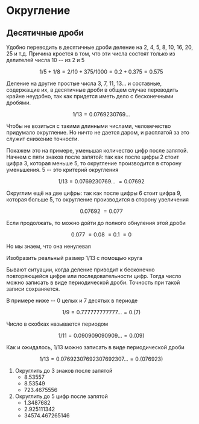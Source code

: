 # Округление

## Десятичные дроби

Удобно переводить в десятичные дроби деление на 2, 4, 5, 8, 10, 16, 20, 25 и т.д. Причина кроется в том, что эти числа состоят только из делителей числа 10 -- из 2 и 5

$$1/5 + 1/8 = 2/10 + 375/1000 = 0.2 + 0.375 = 0.575$$

Деление на другие простые числа 3, 7, 11, 13... и составные, содержащие их, в десятичные дроби в общем случае переводить крайне неудобно, так как придется иметь дело с бесконечными дробями<dict el="infinite_decimal"/>.

$$1/13 = 0.0769230769...$$

Чтобы не возиться с такими длинными числами, человечество придумало округление. Но ничто не дается даром, и расплатой за это служит снижение точности.

Покажем это на примере, уменьшая количество цифр после запятой. Начнем с пяти знаков после запятой: так как после цифры 2 стоит цифра 3, которая меньше 5, то округление производится в сторону уменьшения. 5 -- это критерий округления

$$1/13 = 0.0769230769... ~= 0.07692$$

Округлим ещё на две цифры: так как после цифры 6 стоит цифра 9, которая больше 5, то округление производится в сторону увеличения

$$0.07692 ~= 0.077$$

Если продолжать, то можно дойти до полного обнуления этой дроби

$$0.077 ~= 0.08 ~= 0.1 ~= 0$$

Но мы знаем, что она ненулевая

<Todo>

Изобразить реальный размер $1/13$ с помощью круга

</Todo>

Бывают ситуации, когда деление приводит к бесконечно повторяющейся цифре или последовательности цифр. Тогда число можно записать в виде периодической дроби<dict el="repeating_decimal"/>. Точность при такой записи сохраняется.

В примере ниже -- $0$ целых и $7$ десятых в периоде

$$1/9 = 0.777777777777... = 0.(7)$$

Число в скобках называется периодом<dict el="repetend"/>

$$1/11 = 0.090909090909... = 0.(09)$$

Как и ожидалось, $1/13$ можно записать в виде периодической дроби

$$1/13 = 0.07692307692307692307... = 0.(076923)$$

<Block type="tasks">

1. Округлить до 3 знаков после запятой
    - $8.53557$
    - $8.53549$
    - $723.4675556$
2. Округлить до 5 цифр после запятой
    - $1.3487682$
    - $2.925111342$
    - $34574.467265146$

</Block>